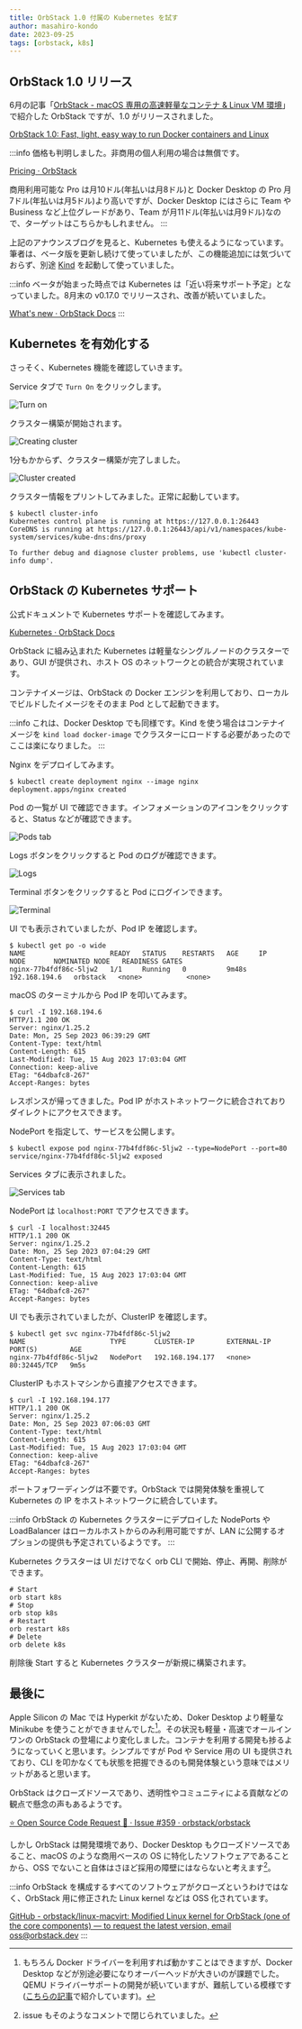 ```yaml
---
title: OrbStack 1.0 付属の Kubernetes を試す
author: masahiro-kondo
date: 2023-09-25
tags: [orbstack, k8s]
---
```


## OrbStack 1.0 リリース

6月の記事「[OrbStack - macOS 専用の高速軽量なコンテナ & Linux VM 環境](/blogs/2023/06/21/orbstack/)」で紹介した OrbStack ですが、1.0 がリリースされました。

[OrbStack 1.0: Fast, light, easy way to run Docker containers and Linux](https://orbstack.dev/blog/orbstack-1.0)

:::info
価格も判明しました。非商用の個人利用の場合は無償です。

[Pricing · OrbStack](https://orbstack.dev/pricing)

商用利用可能な Pro は月10ドル(年払いは月8ドル)と Docker Desktop の Pro 月7ドル(年払いは月5ドル)より高いですが、Docker Desktop にはさらに Team や Business など上位グレードがあり、Team が月11ドル(年払いは月9ドル)なので、ターゲットはこちらかもしれません。
:::

上記のアナウンスブログを見ると、Kubernetes も使えるようになっています。筆者は、ベータ版を更新し続けて使っていましたが、この機能追加には気づいておらず、別途 [Kind](https://kind.sigs.k8s.io/) を起動して使っていました。

:::info
ベータが始まった時点では Kubernetes は「近い将来サポート予定」となっていました。8月末の v0.17.0 でリリースされ、改善が続いていました。

[What's new · OrbStack Docs](https://docs.orbstack.dev/release-notes#v0-17-0)
:::

## Kubernetes を有効化する
さっそく、Kubernetes 機能を確認していきます。

Service タブで `Turn On` をクリックします。

![Turn on](https://i.gyazo.com/5551a8173592bf7b88f9cd59d1be9f0e.png)

クラスター構築が開始されます。

![Creating cluster](https://i.gyazo.com/b24bc4a278f933e5f9e4a8d0dd3c7461.png)

1分もかからず、クラスター構築が完了しました。

![Cluster created](https://i.gyazo.com/f48e2ae0d2ff801cb405fd58e3b736a9.png)

クラスター情報をプリントしてみました。正常に起動しています。

```shell
$ kubectl cluster-info
Kubernetes control plane is running at https://127.0.0.1:26443
CoreDNS is running at https://127.0.0.1:26443/api/v1/namespaces/kube-system/services/kube-dns:dns/proxy

To further debug and diagnose cluster problems, use 'kubectl cluster-info dump'.
```

## OrbStack の Kubernetes サポート
公式ドキュメントで Kubernetes サポートを確認してみます。

[Kubernetes · OrbStack Docs](https://docs.orbstack.dev/kubernetes/)

OrbStack に組み込まれた Kubernetes は軽量なシングルノードのクラスターであり、GUI が提供され、ホスト OS のネットワークとの統合が実現されています。

コンテナイメージは、OrbStack の Docker エンジンを利用しており、ローカルでビルドしたイメージをそのまま Pod として起動できます。

:::info
これは、Docker Desktop でも同様です。Kind を使う場合はコンテナイメージを `kind load docker-image` でクラスターにロードする必要があったのでここは楽になりました。
:::

Nginx をデプロイしてみます。

```shell
$ kubectl create deployment nginx --image nginx
deployment.apps/nginx created
```

Pod の一覧が UI で確認できます。インフォメーションのアイコンをクリックすると、Status などが確認できます。

![Pods tab](https://i.gyazo.com/a2274b2f04aca8899718f8e7cc30e64e.png)

Logs ボタンをクリックすると Pod のログが確認できます。

![Logs](https://i.gyazo.com/9194469df183d1b392a19fd4984853aa.png)

Terminal ボタンをクリックすると Pod にログインできます。

![Terminal](https://i.gyazo.com/289ad131d3e0f2039319fac9b73da49e.png)

UI でも表示されていましたが、Pod IP を確認します。

```shell
$ kubectl get po -o wide
NAME                     READY   STATUS    RESTARTS   AGE     IP              NODE       NOMINATED NODE   READINESS GATES
nginx-77b4fdf86c-5ljw2   1/1     Running   0          9m48s   192.168.194.6   orbstack   <none>           <none>
```

macOS のターミナルから Pod IP を叩いてみます。

```shell
$ curl -I 192.168.194.6
HTTP/1.1 200 OK
Server: nginx/1.25.2
Date: Mon, 25 Sep 2023 06:39:29 GMT
Content-Type: text/html
Content-Length: 615
Last-Modified: Tue, 15 Aug 2023 17:03:04 GMT
Connection: keep-alive
ETag: "64dbafc8-267"
Accept-Ranges: bytes
```

レスポンスが帰ってきました。Pod IP がホストネットワークに統合されておりダイレクトにアクセスできます。

NodePort を指定して、サービスを公開します。

```shell
$ kubectl expose pod nginx-77b4fdf86c-5ljw2 --type=NodePort --port=80
service/nginx-77b4fdf86c-5ljw2 exposed
```

Services タブに表示されました。

![Services tab](https://i.gyazo.com/061fff1b8e4b4eedd55657eee28ed52f.png)

NodePort は `localhost:PORT` でアクセスできます。

```shell
$ curl -I localhost:32445
HTTP/1.1 200 OK
Server: nginx/1.25.2
Date: Mon, 25 Sep 2023 07:04:29 GMT
Content-Type: text/html
Content-Length: 615
Last-Modified: Tue, 15 Aug 2023 17:03:04 GMT
Connection: keep-alive
ETag: "64dbafc8-267"
Accept-Ranges: bytes
```

UI でも表示されていましたが、ClusterIP を確認します。

```shell
$ kubectl get svc nginx-77b4fdf86c-5ljw2
NAME                     TYPE       CLUSTER-IP        EXTERNAL-IP   PORT(S)        AGE
nginx-77b4fdf86c-5ljw2   NodePort   192.168.194.177   <none>        80:32445/TCP   9m5s
```

ClusterIP もホストマシンから直接アクセスできます。

```shell
$ curl -I 192.168.194.177
HTTP/1.1 200 OK
Server: nginx/1.25.2
Date: Mon, 25 Sep 2023 07:06:03 GMT
Content-Type: text/html
Content-Length: 615
Last-Modified: Tue, 15 Aug 2023 17:03:04 GMT
Connection: keep-alive
ETag: "64dbafc8-267"
Accept-Ranges: bytes
```

ポートフォワーディングは不要です。OrbStack では開発体験を重視して Kubernetes の IP をホストネットワークに統合しています。

:::info
OrbStack の Kubernetes クラスターにデプロイした NodePorts や LoadBalancer はローカルホストからのみ利用可能ですが、LAN に公開するオプションの提供も予定されているようです。
:::

Kubernetes クラスターは UI だけでなく orb CLI で開始、停止、再開、削除ができます。

```shell
# Start
orb start k8s
# Stop
orb stop k8s
# Restart
orb restart k8s
# Delete
orb delete k8s
```

削除後 Start すると Kubernetes クラスターが新規に構築されます。

## 最後に
Apple Silicon の Mac では Hyperkit がないため、Doker Desktop より軽量な Minikube を使うことができませんでした[^1]。その状況も軽量・高速でオールインワンの OrbStack の登場により変化しました。コンテナを利用する開発も捗るようになっていくと思います。シンプルですが Pod や Service 用の UI も提供されており、CLI を叩かなくても状態を把握できるのも開発体験という意味ではメリットがあると思います。

[^1]: もちろん Docker ドライバーを利用すれば動かすことはできますが、Docker Desktop などが別途必要になりオーバーヘッドが大きいのが課題でした。QEMU ドライバーサポートの開発が続いていますが、難航している模様です([こちらの記事](https://developer.mamezou-tech.com/blogs/2022/06/28/minikube-with-qemu-driver-support/)で紹介しています)。

OrbStack はクローズドソースであり、透明性やコミュニティによる貢献などの観点で懸念の声もあるようです。

[⭐️ Open Source Code Request 🤩 · Issue #359 · orbstack/orbstack](https://github.com/orbstack/orbstack/issues/359)

しかし OrbStack は開発環境であり、Docker Desktop もクローズドソースであること、macOS のような商用ベースの OS に特化したソフトウェアであることから、OSS でないこと自体はさほど採用の障壁にはならないと考えます[^2]。

:::info
OrbStack を構成するすべてのソフトウェアがクローズというわけではなく、OrbStack 用に修正された Linux kernel などは OSS 化されています。

[GitHub - orbstack/linux-macvirt: Modified Linux kernel for OrbStack (one of the core components) — to request the latest version, email oss@orbstack.dev](https://github.com/orbstack/linux-macvirt)
:::

[^2]: issue もそのようなコメントで閉じられていました。
